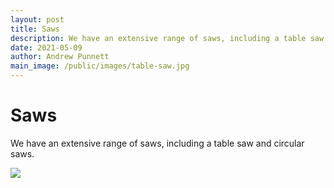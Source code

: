 ```yaml
---
layout: post
title: Saws
description: We have an extensive range of saws, including a table saw and circular saws. 
date: 2021-05-09
author: Andrew Punnett
main_image: /public/images/table-saw.jpg
---
```


# Saws

We have an extensive range of saws, including a table saw and circular saws. 

![](/public/images/table-saw.jpg)

